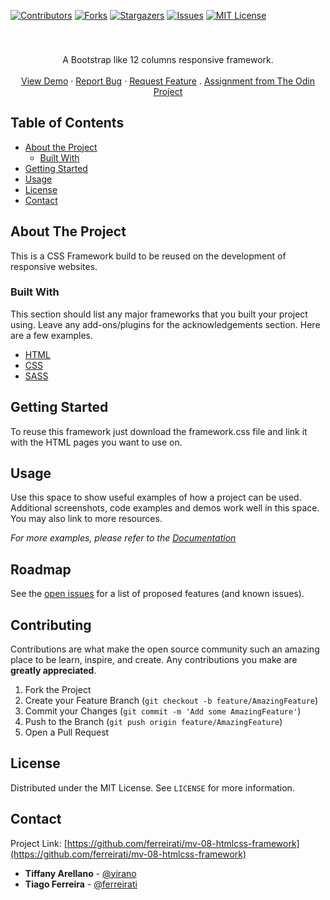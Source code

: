 <!--
Best Readme Template
https://github.com/othneildrew/Best-README-Template/blob/master/README.md
-->

<!-- PROJECT SHIELDS -->
<!--
*** I'm using markdown "reference style" links for readability.
*** Reference links are enclosed in brackets [ ] instead of parentheses ( ).
*** See the bottom of this document for the declaration of the reference variables
*** for contributors-url, forks-url, etc. This is an optional, concise syntax you may use.
*** https://www.markdownguide.org/basic-syntax/#reference-style-links
-->
[![Contributors][contributors-shield]][contributors-url]
[![Forks][forks-shield]][forks-url]
[![Stargazers][stars-shield]][stars-url]
[![Issues][issues-shield]][issues-url]
[![MIT License][license-shield]][license-url]


<!-- PROJECT LOGO -->
<br />
<p align="center">
  <h3 align="center"></h3>

  <p align="center">
    A Bootstrap like 12 columns responsive framework.
    <br />
    <br />
    <a href="https://ferreirati.github.io/mv-08-htmlcss-framework/src/">View Demo</a>
    ·
    <a href="https://github.com/ferreirati/mv-08-htmlcss-framework/issues">Report Bug</a>
    ·
    <a href="https://github.com/ferreirati/mv-08-htmlcss-framework/issues">Request Feature</a>
    .
    <a href="https://www.theodinproject.com/courses/html5-and-css3/lessons/design-your-own-grid-based-framework">Assignment from The Odin Project</a>
  </p>
</p>



<!-- TABLE OF CONTENTS -->
## Table of Contents

* [About the Project](#about-the-project)
  * [Built With](#built-with)
* [Getting Started](#getting-started)
* [Usage](#usage)
* [License](#license)
* [Contact](#contact)



<!-- ABOUT THE PROJECT -->
## About The Project

This is a CSS Framework build to be reused on the development of responsive websites.


### Built With
This section should list any major frameworks that you built your project using. Leave any add-ons/plugins for the acknowledgements section. Here are a few examples.
* [HTML](https://developer.mozilla.org/en-US/docs/Web/HTML)
* [CSS](https://developer.mozilla.org/en-US/docs/Web/CSS)
* [SASS](https://sass-lang.com)



<!-- GETTING STARTED -->
## Getting Started

To reuse this framework just download the framework.css file and link it with the HTML pages you want to use on.


<!-- USAGE EXAMPLES -->
## Usage

Use this space to show useful examples of how a project can be used. Additional screenshots, code examples and demos work well in this space. You may also link to more resources.

_For more examples, please refer to the [Documentation](https://example.com)_



<!-- ROADMAP -->
## Roadmap

See the [open issues](https://github.com/othneildrew/Best-README-Template/issues) for a list of proposed features (and known issues).



<!-- CONTRIBUTING -->
## Contributing

Contributions are what make the open source community such an amazing place to be learn, inspire, and create. Any contributions you make are **greatly appreciated**.

1. Fork the Project
2. Create your Feature Branch (`git checkout -b feature/AmazingFeature`)
3. Commit your Changes (`git commit -m 'Add some AmazingFeature'`)
4. Push to the Branch (`git push origin feature/AmazingFeature`)
5. Open a Pull Request



<!-- LICENSE -->
## License

Distributed under the MIT License. See `LICENSE` for more information.



<!-- CONTACT -->
## Contact

Project Link: [https://github.com/ferreirati/mv-08-htmlcss-framework](https://github.com/ferreirati/mv-08-htmlcss-framework)

- **Tiffany Arellano** - [@yirano](https://github.com/yirano)
- **Tiago Ferreira** - [@ferreirati](https://github.com/ferreirati)




<!-- MARKDOWN LINKS & IMAGES -->
<!-- https://www.markdownguide.org/basic-syntax/#reference-style-links -->
[contributors-shield]: https://img.shields.io/github/contributors/ferreirati/mv-08-htmlcss-framework.svg?style=flat-square
[contributors-url]: https://github.com/ferreirati/mv-08-htmlcss-framework/graphs/contributors

[forks-shield]: https://img.shields.io/github/forks/ferreirati/mv-08-htmlcss-framework.svg?style=flat-square
[forks-url]: https://github.com/ferreirati/mv-08-htmlcss-framework/network/members

[stars-shield]: https://img.shields.io/github/stars/ferreirati/mv-08-htmlcss-framework.svg?style=flat-square
[stars-url]: https://github.com/ferreirati/mv-08-htmlcss-framework/stargazers

[issues-shield]: https://img.shields.io/github/issues/ferreirati/mv-08-htmlcss-framework.svg?style=flat-square
[issues-url]: https://github.com/ferreirati/mv-08-htmlcss-framework/issues

[license-shield]: https://img.shields.io/github/license/ferreirati/mv-08-htmlcss-framework.svg?style=flat-square
[license-url]: https://github.com/ferreirati/mv-08-htmlcss-framework/blob/master/LICENSE.txt

[product-screenshot]: images/screenshot.png

